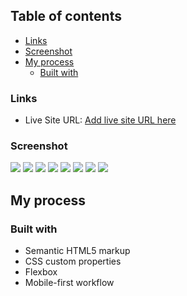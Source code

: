 
## Table of contents

  - [Links](#links)
  - [Screenshot](#screenshot)
- [My process](#my-process)
  - [Built with](#built-with)

### Links

- Live Site URL: [Add live site URL here](https://zig94.github.io/Space-website/)

### Screenshot

![](./assets/screenshot1/Macbook%20Pro-1686493750772.jpeg)
![](./assets/screenshot1/Macbook%20Pro-1686493697125.jpeg)
![](./assets/screenshot1/Macbook%20Pro-1686493716225.jpeg)
![](./assets/screenshot1/Macbook%20Pro-1686493732247.jpeg)
![](./assets/screenshot1/Screenshot_home.png)
![](./assets/screenshot1/Screenshot_homeActive.png)
![](./assets/screenshot1/Screenshot_crew.png)
![](./assets/screenshot1/iPhone%2012%20Pro-1686489713942.jpeg)


## My process

### Built with

- Semantic HTML5 markup
- CSS custom properties
- Flexbox
- Mobile-first workflow
